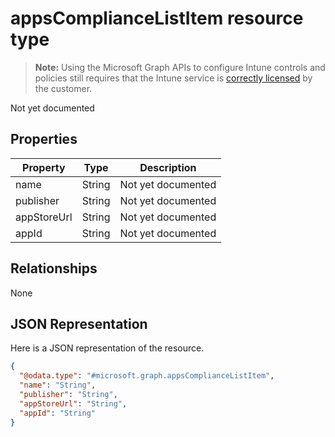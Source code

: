 ﻿# appsComplianceListItem resource type

> **Note:** Using the Microsoft Graph APIs to configure Intune controls and policies still requires that the Intune service is [correctly licensed](https://go.microsoft.com/fwlink/?linkid=839381) by the customer.

Not yet documented
## Properties
|Property|Type|Description|
|---|---|---|
|name|String|Not yet documented|
|publisher|String|Not yet documented|
|appStoreUrl|String|Not yet documented|
|appId|String|Not yet documented|

## Relationships
None
## JSON Representation
Here is a JSON representation of the resource.
<!-- {
  "blockType": "resource",
  "keyProperty": "id",
  "@odata.type": "microsoft.graph.appsComplianceListItem"
}
-->
```json
{
  "@odata.type": "#microsoft.graph.appsComplianceListItem",
  "name": "String",
  "publisher": "String",
  "appStoreUrl": "String",
  "appId": "String"
}
```



